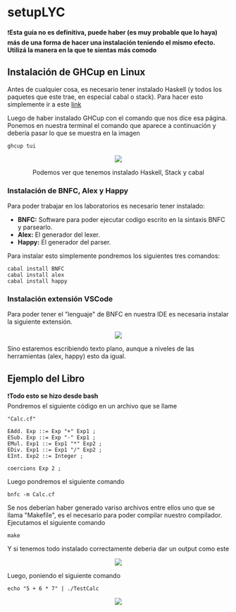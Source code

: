 # setupLYC
❗**Esta guía no es definitiva, puede haber (es muy probable que lo haya) más de una forma de hacer una instalación teniendo el mismo efecto. Utilizá la manera en la que te sientas más comodo**

## Instalación de GHCup en Linux
Antes de cualquier cosa, es necesario tener instalado Haskell (y todos los paquetes que este trae, en especial cabal o stack). Para hacer esto simplemente ir a este [link](https://www.haskell.org/ghcup/)

Luego de haber instalado GHCup con el comando que nos dice esa página. Ponemos en nuestra terminal el comando que aparece a continuación y debería pasar lo que se muestra en la imagen
```
ghcup tui
```

<p align = center>
<img src = "https://i.imgur.com/ecm0jZ1.png">
</p>
<p align = center>
Podemos ver que tenemos instalado Haskell, Stack y cabal
</p>


### Instalación de BNFC, Alex y Happy
Para poder trabajar en los laboratorios es necesario tener instalado:

 - **BNFC:** Software para poder ejecutar codigo escrito en la sintaxis BNFC y parsearlo.
 - **Alex:** El generador del lexer.
 - **Happy:** El generador del parser.

Para instalar esto simplemente pondremos los siguientes tres comandos:
```
cabal install BNFC
cabal install alex
cabal install happy
```

### Instalación extensión VSCode
Para poder tener el "lenguaje" de BNFC en nuestra IDE es necesaria instalar la siguiente extensión. 
<p align = center>
<img src = "https://i.imgur.com/Vavt9uL.png">
</p>
Sino estaremos escribiendo texto plano, aunque a niveles de las herramientas (alex, happy) esto da igual. 

## Ejemplo del Libro

❗**Todo esto se hizo desde bash**  
Pondremos el siguiente código en un archivo que se llame 
```
"Calc.cf"
```

```
EAdd. Exp ::= Exp "+" Exp1 ;
ESub. Exp ::= Exp "-" Exp1 ;
EMul. Exp1 ::= Exp1 "*" Exp2 ;
EDiv. Exp1 ::= Exp1 "/" Exp2 ;
EInt. Exp2 ::= Integer ;

coercions Exp 2 ;
```

Luego pondremos el siguiente comando
```
bnfc -m Calc.cf
```
Se nos deberían haber generado variso archivos entre ellos uno que se llama "Makefile", es el necesario para poder compilar nuestro compilador. Ejecutamos el siguiente comando

    make

Y si tenemos todo instalado correctamente deberia dar un output como este
<p align = center>
<img src = "https://i.imgur.com/gVqs9WS.png">
</p>

Luego, poniendo el siguiente comando 

    echo "5 + 6 * 7" | ./TestCalc

<p align = center>
<img src = "https://i.imgur.com/gRwbk96.png">
</p>


